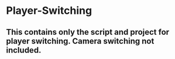 # Player-Switching
## This contains only the script and project for player switching. Camera switching not included.
